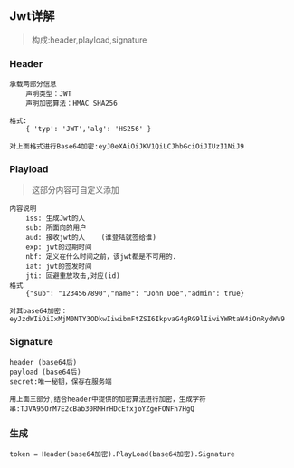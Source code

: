 ## Jwt详解

>构成:header,playload,signature

### Header

```
承载两部分信息
	声明类型：JWT
	声明加密算法：HMAC SHA256
	
格式:
    { 'typ': 'JWT','alg': 'HS256' }

对上面格式进行Base64加密:eyJ0eXAiOiJKV1QiLCJhbGciOiJIUzI1NiJ9
```

### Playload

>这部分内容可自定义添加

```
内容说明
    iss: 生成Jwt的人
    sub: 所面向的用户
    aud: 接收jwt的人	(谁登陆就签给谁)
    exp: jwt的过期时间
    nbf: 定义在什么时间之前，该jwt都是不可用的.
    iat: jwt的签发时间
    jti: 回避重放攻击,对应(id)
格式
	{"sub": "1234567890","name": "John Doe","admin": true}
	
对其base64加密：eyJzdWIiOiIxMjM0NTY3ODkwIiwibmFtZSI6IkpvaG4gRG9lIiwiYWRtaW4iOnRydWV9
```

### Signature

```
header (base64后)
payload (base64后)
secret:唯一秘钥，保存在服务端

用上面三部分,结合header中提供的加密算法进行加密，生成字符串:TJVA95OrM7E2cBab30RMHrHDcEfxjoYZgeFONFh7HgQ
```

### 生成

```
token = Header(base64加密).PlayLoad(base64加密).Signature
```

